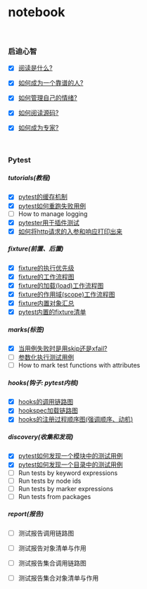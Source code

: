 # notebook

&nbsp;  
### 启迪心智
- [x] [阅读是什么?](./Enlightenment.md#阅读是什么?)  
- [x] [如何成为一个靠谱的人?](./Enlightenment.md#如何成为一个靠谱的人?)  
- [x] [如何管理自己的情绪?](./Enlightenment.md#如何管理自己的情绪?)  
- [x] [如何阅读源码?](./Enlightenment.md#如何阅读源码?)  
- [x] [如何成为专家?](./Enlightenment.md#如何成为专家?)  


&nbsp;  
### Pytest
##### tutorials(教程)
- [x] [pytest的缓存机制](./tester/pytest/docs/pytest_cache.md)
- [x] [pytest如何重跑失败用例](./tester/pytest/docs/re-run_failed_tests.md)
- [ ] How to manage logging
- [x] [pytester用于插件测试](./tester/pytest/docs/pytester.md)
- [x] [如何将http请求的入参和响应打印出来](./tester/pytest/docs/inject_http_client.md)
##### fixture(前置、后置)
- [x] [fixture的执行优先级](tester/pytest/docs/fixture_call_order.md)  
- [x] [fixture的工作流程图](tester/pytest/docs/fixture_workflow.png)
- [x] [fixture的加载(load)工作流程图](tester/pytest/docs/load_fixture_workflow.png)
- [x] [fixture的作用域(scope)工作流程图](tester/pytest/docs/execute_fixture.md)
- [x] [fixture内置对象汇总](tester/pytest/docs/fixture_built_in.md)
- [x] [pytest内置的fixture清单](tester/pytest/docs/pytest_builtin_fixtures.md)
##### marks(标签)
- [x] [当用例失败时是用skip还是xfail?](tester/pytest/docs/skip_or_xfail.md) 
- [ ] [参数化执行测试用例](tester/pytest/docs/pytest_parameters.md)
- [ ] How to mark test functions with attributes
##### hooks(钩子: pytest内核)
- [x] [hooks的调用链路图](tester/pytest/docs/hooks/pytest_hooks_invocation_chain.png)
- [x] [hookspec加载链路图](tester/pytest/docs/pytest_load_hookspec.png)
- [x] [hooks的注册过程顺序图(强调顺序、动机)](tester/pytest/docs/pytest_register_hooks.png)
##### discovery(收集和发现)
- [x] [pytest如何发现一个模块中的测试用例](tester/pytest/docs/discovery/run_tests_in_a_module/main.py)
- [x] [pytest如何发现一个目录中的测试用例](tester/pytest/docs/discovery/run_tests_in_a_directory/README.md)
- [ ] Run tests by keyword expressions
- [ ] Run tests by node ids
- [ ] Run tests by marker expressions
- [ ] Run tests from packages
##### report(报告)
- [ ] 测试报告调用链路图
- [ ] 测试报告对象清单与作用
- [ ] 测试报告集合调用链路图
- [ ] 测试报告集合对象清单与作用


